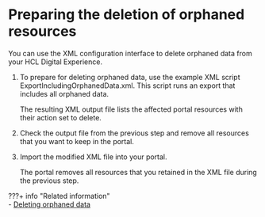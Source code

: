 # Preparing the deletion of orphaned resources

You can use the XML configuration interface to delete orphaned data from your HCL Digital Experience.

1.  To prepare for deleting orphaned data, use the example XML script ExportIncludingOrphanedData.xml. This script runs an export that includes all orphaned data.

    The resulting XML output file lists the affected portal resources with their action set to delete.

2.  Check the output file from the previous step and remove all resources that you want to keep in the portal.

3.  Import the modified XML file into your portal.

    The portal removes all resources that you retained in the XML file during the previous step.



???+ info "Related information"  
    -   [Deleting orphaned data](../../../../../../deployment/manage/config_portal_behavior/adelorph.md)

